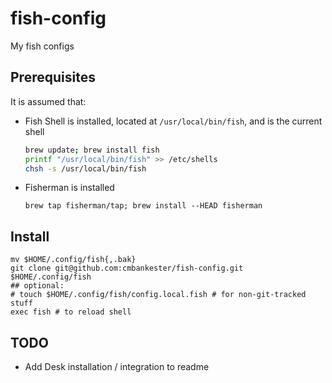 # fish-config

My fish configs

## Prerequisites

It is assumed that:

* Fish Shell is installed, located at `/usr/local/bin/fish`, and is the current
  shell
  ```bash
  brew update; brew install fish
  printf "/usr/local/bin/fish" >> /etc/shells
  chsh -s /usr/local/bin/fish
  ```

* Fisherman is installed
  ```fish
  brew tap fisherman/tap; brew install --HEAD fisherman
  ```

## Install

```fish
mv $HOME/.config/fish{,.bak}
git clone git@github.com:cmbankester/fish-config.git $HOME/.config/fish
## optional:
# touch $HOME/.config/fish/config.local.fish # for non-git-tracked stuff
exec fish # to reload shell
```

## TODO

* Add Desk installation / integration to readme
